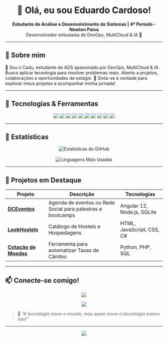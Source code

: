 <h1 align="center">👋 Olá, eu sou Eduardo Cardoso!</h1>

<p align="center">
  <b>Estudante de Análise e Desenvolvimento de Sistemas | 4º Período - Newton Paiva</b><br>
  Desenvolvedor entusiasta de DevOps, MultiCloud & IA 🚀
</p>

---

## 📜 Sobre mim

👋 Sou o Cadu, estudante de ADS apaixonado por DevOps, MultiCloud & IA.
Busco aplicar tecnologia para resolver problemas reais.
Aberto a projetos, colaborações e oportunidades de estágio. 🚀
Sinta-se à vontade para explorar meus projetos e acompanhar minha jornada!

---

## 🚀 Tecnologias & Ferramentas

<p align="center">
  <img src="https://img.shields.io/badge/-Docker-2496ED?style=for-the-badge&logo=docker&logoColor=white"/>
  <img src="https://img.shields.io/badge/-Kubernetes-326CE5?style=for-the-badge&logo=kubernetes&logoColor=white"/>
  <img src="https://img.shields.io/badge/-Terraform-7B42BC?style=for-the-badge&logo=terraform&logoColor=white"/>
  <img src="https://img.shields.io/badge/-HTML5-E34F26?style=for-the-badge&logo=html5&logoColor=white"/>
  <img src="https://img.shields.io/badge/-CSS3-1572B6?style=for-the-badge&logo=css3&logoColor=white"/>
  <img src="https://img.shields.io/badge/-JavaScript-F7DF1E?style=for-the-badge&logo=javascript&logoColor=black"/>
  <img src="https://img.shields.io/badge/-React-61DAFB?style=for-the-badge&logo=react&logoColor=black"/>
  <img src="https://img.shields.io/badge/-Node.js-339933?style=for-the-badge&logo=node.js&logoColor=white"/>
  <img src="https://img.shields.io/badge/-SQL-4479A1?style=for-the-badge&logo=postgresql&logoColor=white"/>
  <img src="https://img.shields.io/badge/-Python-3776AB?style=for-the-badge&logo=python&logoColor=white"/>
</p>

---

## 📌 Estatísticas

<p align="center">
  <img src="https://github-readme-stats.vercel.app/api?username=J-Edu-Cardoso&show_icons=true&theme=dark" alt="Estatísticas do GitHub" />
  <br><br>
  <img src="https://github-readme-stats.vercel.app/api/top-langs/?username=J-Edu-Cardoso&layout=compact&theme=dark" alt="Linguagens Mais Usadas"/>
</p>

---

## 🌟 Projetos em Destaque

| Projeto | Descrição | Tecnologias |
|---------|-----------|--------------|
| [**DCEventos**](https://github.com/J-Edu-Cardoso/DC_Eventosvs2.0.0) | Agenda de eventos ou Rede Social para palestras e bootcamps | Angular 12, Node.js, SQLite |
| [**LookHostels**](https://github.com/J-Edu-Cardoso/LookHostels) | Catálogo de Hostels e Hospedagens | HTML, JavaScript, CSS, C# |
| [**Cotação de Moedas**](https://github.com/J-Edu-Cardoso/taxa-cambio-master) | Ferramenta para automatizar Taxas de Câmbio | Python, PHP, SQL |

---

## 📫 Conecte-se comigo!

<p align="center">
  <a href="https://www.linkedin.com/in/jos%C3%A9-eduardo-cardoso-webhaker">
    <img src="https://img.shields.io/badge/-LinkedIn-0A66C2?style=for-the-badge&logo=linkedin&logoColor=white"/>
  </a>
  <p align="center">
  <img src="https://github-profile-trophy.vercel.app/?username=J-Edu-Cardoso&theme=onedark" />
</p>

</p>

> 📌 *“A tecnologia move o mundo, mas quem move a tecnologia somos nós!”*

---

<p align="center">
  <img src="https://github-readme-activity-graph.cyclic.app/graph?username=J-Edu-Cardoso&theme=github-compact"/>
</p>
